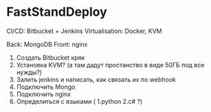 # FastStandDeploy

CI/CD: Bitbucket + Jenkins
Virtualisation: Docker, KVM

Back: MongoDB 
Front: nginx

1) Создать Bitbucket кряк 
2) Установка KVM? (а там дадут простанство в виде 50ГБ под все нужды?)
3) Залить jenkins и написать, как связать их по webhook
4) Подключить Mongo 
5) Подключить nginx 
6) Определиться с языками ( 1.python 2.c# ?) 